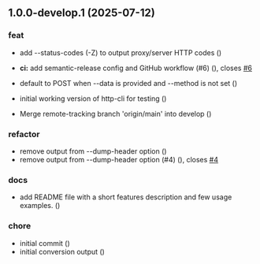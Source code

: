 ## 1.0.0-develop.1 (2025-07-12)

### feat

* add --status-codes (-Z) to output proxy/server HTTP codes ([](https://github.com/ql4b/http-cli/commit/181057e8c475675859ea6a9d2c3b48a56f790ffc))
* **ci:** add semantic-release config and GitHub workflow (#6) ([](https://github.com/ql4b/http-cli/commit/a377dede76e6e3fd1a31d087c4a229f2bc2ed6d1)), closes [#6](https://github.com/ql4b/http-cli/issues/6)
* default to POST when --data is provided and --method is not set ([](https://github.com/ql4b/http-cli/commit/12a07863e775b41c8803d7089abd122ac85077e1))
* initial working version of http-cli for testing ([](https://github.com/ql4b/http-cli/commit/5f2d4bcff5d4cf58118c60eb934c948fcb6eebcc))

* Merge remote-tracking branch 'origin/main' into develop ([](https://github.com/ql4b/http-cli/commit/08200f6dd911b23040c56fa308f74dd1038137f8))

### refactor

* remove output from --dump-header option ([](https://github.com/ql4b/http-cli/commit/c67ee1f1fd0d18e78e45068e39bcc4966c5a1d37))
* remove output from --dump-header option (#4) ([](https://github.com/ql4b/http-cli/commit/1348d1f49606e07d4ab317acf29e9d1476006545)), closes [#4](https://github.com/ql4b/http-cli/issues/4)

### docs

* add README file with a short features description and few usage examples. ([](https://github.com/ql4b/http-cli/commit/ae41222b0a7aeecbe591d64d7cc7f47e534b303e))

### chore

* initial commit ([](https://github.com/ql4b/http-cli/commit/e004552fa54b53c86351524f32cfa36982ca4073))
* initial conversion output ([](https://github.com/ql4b/http-cli/commit/9e3b4cdf6db1969f73f03ef70edd749b452d0481))
